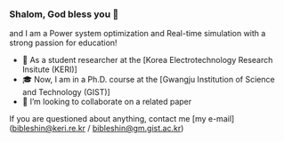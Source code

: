 ### Shalom, God bless you 👋

and I am a Power system optimization and Real-time simulation with a strong passion for education!

- 🔭 As a student researcher at the [Korea Electrotechnology Research Insitute (KERI)]
- 🎓 Now, I am in a Ph.D. course at the [Gwangju Institution of Science and Technology (GIST)]
- 👯 I’m looking to collaborate on a related paper

If you are questioned about anything, contact me [my e-mail] (bibleshin@keri.re.kr / bibleshin@gm.gist.ac.kr)
